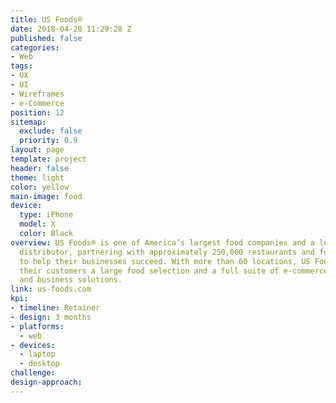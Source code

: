 ```yaml
---
title: US Foods®
date: 2018-04-20 11:29:28 Z
published: false
categories:
- Web
tags:
- UX
- UI
- Wireframes
- e-Commerce
position: 12
sitemap:
  exclude: false
  priority: 0.9
layout: page
template: project
header: false
theme: light
color: yellow
main-image: food
device:
  type: iPhone
  model: X
  color: Black
overview: US Foods® is one of America’s largest food companies and a leading foodservice
  distributor, partnering with approximately 250,000 restaurants and foodservice operators
  to help their businesses succeed. With more than 60 locations, US Foods® provides
  their customers a large food selection and a full suite of e-commerce, technology
  and business solutions.
link: us-foods.com
kpi:
- timeline: Retainer
- design: 3 months
- platforms:
  - web
- devices:
  - laptop
  - desktop
challenge:
design-approach:
---
```


